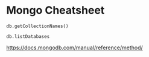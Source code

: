 # Mongo Cheatsheet

```
db.getCollectionNames()
```

```
db.listDatabases
```



https://docs.mongodb.com/manual/reference/method/